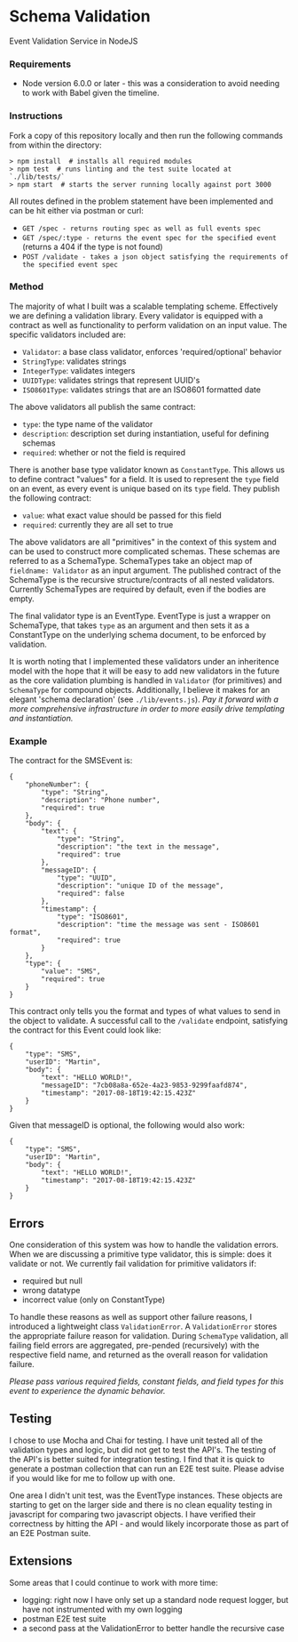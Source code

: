 # Schema Validation

Event Validation Service in NodeJS

### Requirements
- Node version 6.0.0 or later - this was a consideration to avoid needing to work with Babel given the timeline.

### Instructions

Fork a copy of this repository locally and then run the following commands from within the directory:

```
> npm install  # installs all required modules
> npm test  # runs linting and the test suite located at `./lib/tests/`
> npm start  # starts the server running locally against port 3000
```

All routes defined in the problem statement have been implemented and can be hit either via postman or curl:
- `GET /spec - returns routing spec as well as full events spec`
- `GET /spec/:type - returns the event spec for the specified event` (returns a 404 if the type is not found)
- `POST /validate - takes a json object satisfying the requirements of the specified event spec`

### Method
The majority of what I built was a scalable templating scheme. Effectively we are defining a validation library. Every validator is equipped with a contract as well as functionality to perform validation on an input value. The specific validators included are:
- `Validator`: a base class validator, enforces 'required/optional' behavior
- `StringType`: validates strings
- `IntegerType`: validates integers
- `UUIDType`: validates strings that represent UUID's
- `ISO8601Type`: validates strings that are an ISO8601 formatted date

The above validators all publish the same contract:
- `type`: the type name of the validator
- `description`: description set during instantiation, useful for defining schemas
- `required`: whether or not the field is required

There is another base type validator known as `ConstantType`. This allows us to define contract "values" for a field. It is used to represent the `type` field on an event, as every event is unique based on its `type` field. They publish the following contract:
- `value`: what exact value should be passed for this field
- `required`: currently they are all set to true

The above validators are all "primitives" in the context of this system and can be used to construct more complicated schemas. These schemas are referred to as a SchemaType. SchemaTypes take an object map of `fieldname: Validator` as an input argument. The published contract of the SchemaType is the recursive structure/contracts of all nested validators. Currently SchemaTypes are required by default, even if the bodies are empty.

The final validator type is an EventType. EventType is just a wrapper on SchemaType, that takes `type` as an argument and then sets it as a ConstantType on the underlying schema document, to be enforced by validation.

It is worth noting that I implemented these validators under an inheritence model with the hope that it will be easy to add new validators in the future as the core validation plumbing is handled in `Validator` (for primitives) and `SchemaType` for compound objects. Additionally, I believe it makes for an elegant 'schema declaration' (see `./lib/events.js`).
_Pay it forward with a more comprehensive infrastructure in order to more easily drive templating and instantiation._

### Example
The contract for the SMSEvent is:

```
{
    "phoneNumber": {
        "type": "String",
        "description": "Phone number",
        "required": true
    },
    "body": {
        "text": {
            "type": "String",
            "description": "the text in the message",
            "required": true
        },
        "messageID": {
            "type": "UUID",
            "description": "unique ID of the message",
            "required": false
        },
        "timestamp": {
            "type": "ISO8601",
            "description": "time the message was sent - ISO8601 format",
            "required": true
        }
    },
    "type": {
        "value": "SMS",
        "required": true
    }
}
```

This contract only tells you the format and types of what values to send in the object to validate. A successful call to the `/validate` endpoint, satisfying the contract for this Event could look like:

```
{
	"type": "SMS",
	"userID": "Martin",
	"body": {
		"text": "HELLO WORLD!",
		"messageID": "7cb08a8a-652e-4a23-9853-9299faafd874",
		"timestamp": "2017-08-18T19:42:15.423Z"
	}
}
```

Given that messageID is optional, the following would also work:

```
{
	"type": "SMS",
	"userID": "Martin",
	"body": {
		"text": "HELLO WORLD!",
		"timestamp": "2017-08-18T19:42:15.423Z"
	}
}
```

## Errors

One consideration of this system was how to handle the validation errors. When we are discussing a primitive type validator, this is simple: does it validate or not. We currently fail validation for primitive validators if:
- required but null
- wrong datatype
- incorrect value (only on ConstantType)

To handle these reasons as well as support other failure reasons, I introduced a lightweight class `ValidationError`. A `ValidationError` stores the appropriate failure reason for validation. During `SchemaType` validation, all failing field errors are aggregated, pre-pended (recursively) with the respective field name, and returned as the overall reason for validation failure.

_Please pass various required fields, constant fields, and field types for this event to experience the dynamic behavior._

## Testing

I chose to use Mocha and Chai for testing. I have unit tested all of the validation types and logic, but did not get to test the API's. The testing of the API's is better suited for integration testing. I find that it is quick to generate a postman collection that can run an E2E test suite. Please advise if you would like for me to follow up with one.

One area I didn't unit test, was the EventType instances. These objects are starting to get on the larger side and there is no clean equality testing in javascript for comparing two javascript objects. I have verified their correctness by hitting the API - and would likely incorporate those as part of an E2E Postman suite.

## Extensions

Some areas that I could continue to work with more time:
- logging: right now I have only set up a standard node request logger, but have not instrumented with my own logging
- postman E2E test suite
- a second pass at the ValidationError to better handle the recursive case

